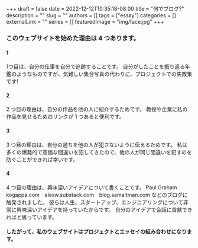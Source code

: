 +++ 
draft = false
date = 2022-12-12T10:35:18-08:00
title = "何でブログ?"
description = ""
slug = ""
authors = []
tags = ["essay"]
categories = []
externalLink = ""
series = []
featuredImage = "img/face.jpg"
+++


### このウェブサイトを始めた理由は 4 つあります。

#### 1
1つ目は、自分の仕事を自分で追跡することです。 自分がしたことを振り返る年鑑のようなものですが、気難しい集合写真の代わりに、プロジェクトでの失敗集です!

#### 2
2 つ目の理由は、自分の作品を他の人に紹介するためです。 教授や企業に私の作品を見せるためのリンクが 1 つあると便利です。

#### 3
3 つ目の理由は、自分の過ちを他の人が犯さないように伝えるためです。 私は多くの爆発的で高価な間違いを犯してきたので、他の人が同じ間違いを犯すのを防ぐことができれば幸いです。

#### 4
4 つ目の理由は、興味深いアイデアについて書くことです。 Paul Graham　kogappa.com　alexw.substack.com　blog.samaltman.com などのブログに触発されました。
彼らは人生、スタートアップ、エンジニアリングについて非常に興味深いアイデアを持っていたからです。 自分のアイデアで会話に貢献できればと思っています。


#### したがって、私のウェブサイトはプロジェクトとエッセイの組み合わせになります。